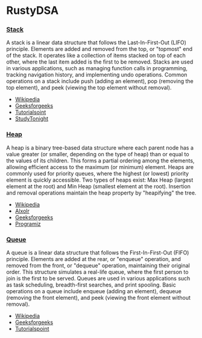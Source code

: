 # RustyDSA

### [Stack](./src/data_structure/stack.rs)
A stack is a linear data structure that follows the Last-In-First-Out (LIFO) principle. 
Elements are added and removed from the top, or "topmost" end of the stack. It operates like a collection of items stacked on top of each other, where the last item added is the first to be removed. 
Stacks are used in various applications, such as managing function calls in programming, tracking navigation history, and implementing undo operations. 
Common operations on a stack include push (adding an element), pop (removing the top element), and peek (viewing the top element without removal).

* [Wikipedia](https://en.wikipedia.org/wiki/Stack_(abstract_data_type))
* [Geeksforgeeks](https://www.geeksforgeeks.org/stack-data-structure/)
* [Tutorialsoint](https://www.tutorialspoint.com/data_structures_algorithms/stack_algorithm.htm)
* [StudyTonight](https://www.studytonight.com/data-structures/stack-data-structure)

### [Heap](./src/data_structure/heap.rs)
A heap is a binary tree-based data structure where each parent node has a value greater (or smaller, depending on the type of heap) than or equal to the values of its children. This forms a partial ordering among the elements, allowing efficient access to the maximum (or minimum) element. Heaps are commonly used for priority queues, where the highest (or lowest) priority element is quickly accessible. Two types of heaps exist: Max Heap (largest element at the root) and Min Heap (smallest element at the root). Insertion and removal operations maintain the heap property by "heapifying" the tree.

* [Wikipedia](https://en.wikipedia.org/wiki/Heap_(data_structure))
* [Alxolr](https://www.alxolr.com/articles/heap-data-structure-implemented-in-rust-language)
* [Geeksforgeeks](https://www.alxolr.com/articles/heap-data-structure-implemented-in-rust-language)
* [Programiz](https://www.programiz.com/dsa/heap-data-structure)

### [Queue](./src/data_structure/queue.rs)
A queue is a linear data structure that follows the First-In-First-Out (FIFO) principle. Elements are added at the rear, or "enqueue" operation, and removed from the front, or "dequeue" operation, maintaining their original order. This structure simulates a real-life queue, where the first person to join is the first to be served. Queues are used in various applications such as task scheduling, breadth-first searches, and print spooling. Basic operations on a queue include enqueue (adding an element), dequeue (removing the front element), and peek (viewing the front element without removal).

* [Wikipedia](https://en.wikipedia.org/wiki/Queue_(abstract_data_type))
* [Geeksforgeeks](https://www.geeksforgeeks.org/queue-data-structure/)
* [Tutorialspoint](https://www.geeksforgeeks.org/queue-data-structure/)

